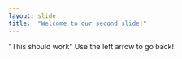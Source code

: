 ```yaml
---
layout: slide
title:  "Welcome to our second slide!"
---
```

"This should work"
Use the left arrow to go back!
